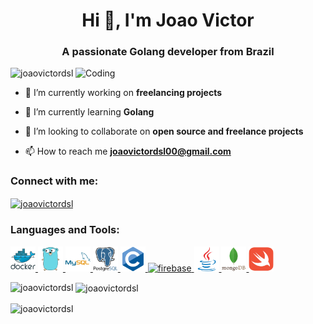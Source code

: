<h1 align="center">Hi 👋, I'm Joao Victor</h1>
<h3 align="center">A passionate Golang developer from Brazil</h3>
<img align="right" alt="Coding" width="400" src ="https://cdn.dribbble.com/users/1708950/screenshots/4188877/media/6b06a38e84212c55eac1ef33dbd3d318.gif">

<p align="left"> <img src="https://komarev.com/ghpvc/?username=joaovictordsl&label=Profile%20views&color=0e75b6&style=flat" alt="joaovictordsl" /> </p>

- 🔭 I’m currently working on **freelancing projects**

- 🌱 I’m currently learning **Golang**

- 👯 I’m looking to collaborate on **open source and freelance projects**

- 📫 How to reach me **joaovictordsl00@gmail.com**

<h3 align="left">Connect with me:</h3>
<p align="left">
<a href="https://linkedin.com/in/joaovictordsl00" target="blank"><img align="center" src="https://raw.githubusercontent.com/rahuldkjain/github-profile-readme-generator/master/src/images/icons/Social/linked-in-alt.svg" alt="joaovictordsl" height="30" width="40" /></a>
</p>

<h3 align="left">Languages and Tools:</h3>
<p align="left"> <a href="https://www.docker.com/" target="_blank" rel="noreferrer"> <img src="https://raw.githubusercontent.com/devicons/devicon/master/icons/docker/docker-original-wordmark.svg" alt="docker" width="40" height="40"/> </a> <a href="https://golang.org" target="_blank" rel="noreferrer"> <img src="https://raw.githubusercontent.com/devicons/devicon/master/icons/go/go-original.svg" alt="go" width="40" height="40"/> </a> <a href="https://www.mysql.com/" target="_blank" rel="noreferrer"> <img src="https://raw.githubusercontent.com/devicons/devicon/master/icons/mysql/mysql-original-wordmark.svg" alt="mysql" width="40" height="40"/> </a> <a href="https://www.postgresql.org" target="_blank" rel="noreferrer"> <img src="https://raw.githubusercontent.com/devicons/devicon/master/icons/postgresql/postgresql-original-wordmark.svg" alt="postgresql" width="40" height="40"/> </a> <a href="https://www.cprogramming.com/" target="_blank" rel="noreferrer"> <img src="https://raw.githubusercontent.com/devicons/devicon/master/icons/c/c-original.svg" alt="c" width="40" height="40"/> </a> <a href="https://firebase.google.com/" target="_blank" rel="noreferrer"> <img src="https://www.vectorlogo.zone/logos/firebase/firebase-icon.svg" alt="firebase" width="40" height="40"/> </a> <a href="https://www.java.com" target="_blank" rel="noreferrer"> <img src="https://raw.githubusercontent.com/devicons/devicon/master/icons/java/java-original.svg" alt="java" width="40" height="40"/> </a> <a href="https://www.mongodb.com/" target="_blank" rel="noreferrer"> <img src="https://raw.githubusercontent.com/devicons/devicon/master/icons/mongodb/mongodb-original-wordmark.svg" alt="mongodb" width="40" height="40"/> </a>  <a href="https://developer.apple.com/swift/" target="_blank" rel="noreferrer"> <img src="https://raw.githubusercontent.com/devicons/devicon/master/icons/swift/swift-original.svg" alt="swift" width="40" height="40"/> </a> </p>

<p><img align="left" src="https://github-readme-stats.vercel.app/api/top-langs?username=joaovictordsl&show_icons=true&locale=en&layout=compact" alt="joaovictordsl" /></p>

<p>&nbsp;<img align="center" src="https://github-readme-stats.vercel.app/api?username=joaovictordsl&show_icons=true&locale=en" alt="joaovictordsl" /></p>

<p><img align="center" src="https://github-readme-streak-stats.herokuapp.com/?user=joaovictordsl&" alt="joaovictordsl" /></p>
